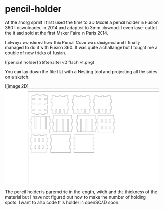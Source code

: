 # pencil-holder

At the anorg sprint I first used the time to 3D Model a pencil holder in Fusion 360 I downloaded in 2014 and adapted to 3mm plywood. I even laser cuttet the it and sold at the first Maker Faire in Paris 2014.

I always wondered how this Pencil Cube was designed and I finally managed to do it with Fusion 360. It was quite a challange but I tought me a couble of new tricks of fusion. 

![pencial holder](stiftehalter v2 flach v1.png)

You can lay down the file flat with a Nesting tool and projecting all the sides on a sketch. 


![image 2D]![pencial holder](image2D.png)

The pencil holder is paremetric in the length, witdh and the thickness of the material but I have not figured out how to make the number of holding spots. 
I want to also code this holder in openSCAD soon. 